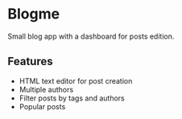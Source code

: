 # Blogme

Small blog app with a dashboard for posts edition.

## Features

- HTML text editor for post creation
- Multiple authors
- Filter posts by tags and authors
- Popular posts
